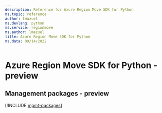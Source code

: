 ```yaml
---
description: Reference for Azure Region Move SDK for Python
ms.topic: reference
author: lmazuel
ms.devlang: python
ms.service: regionmove
ms.author: lmazuel
title: Azure Region Move SDK for Python
ms.data: 09/14/2022
---
```

# Azure Region Move SDK for Python - preview

## Management packages - preview
[!INCLUDE [mgmt-packages](region-move-mgmt-index.md)]